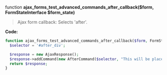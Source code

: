 function **ajax_forms_test_advanced_commands_after_callback($form, FormStateInterface $form_state)**

> Ajax form callback: Selects 'after'.

**Code:**
```php
function ajax_forms_test_advanced_commands_after_callback($form, FormStateInterface $form_state) {
  $selector = '#after_div';

  $response = new AjaxResponse();
  $response->addCommand(new AfterCommand($selector, "This will be placed after"));
  return $response;
}
```
